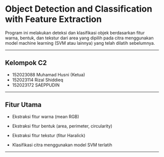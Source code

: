 # Object Detection and Classification with Feature Extraction

Program ini melakukan deteksi dan klasifikasi objek berdasarkan fitur warna, bentuk, dan tekstur dari area yang dipilih pada citra menggunakan model machine learning (SVM atau lainnya) yang telah dilatih sebelumnya.

---
## Kelompok C2 
- 152023088 Muhamad Husni (Ketua)
- 152023114 Rizal Shiddieq
- 152023172 SAEPPUDIN

---

## Fitur Utama
- Ekstraksi fitur warna (mean RGB)

- Ekstraksi fitur bentuk (area, perimeter, circularity)

- Ekstraksi fitur tekstur (fitur Haralick)

- Klasifikasi citra menggunakan model SVM terlatih

---
